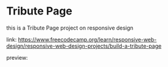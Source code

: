 #  Tribute Page
this is a Tribute Page project on responsive design

link: https://www.freecodecamp.org/learn/responsive-web-design/responsive-web-design-projects/build-a-tribute-page

preview: 